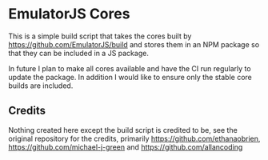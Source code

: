 # EmulatorJS Cores
This is a simple build script that takes the cores built by https://github.com/EmulatorJS/build and stores them in an NPM package so that they can be included
in a JS package.

In future I plan to make all cores available and have the CI run regularly to
update the package. In addition I would like to ensure only the stable core
builds are included.

## Credits
Nothing created here except the build script is credited to be, see the original
repository for the credits, primarily https://github.com/ethanaobrien, https://github.com/michael-j-green and https://github.com/allancoding